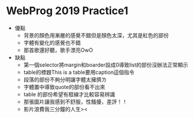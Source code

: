 WebProg 2019 Practice1
===
* 優點
    * 背景的顏色用漸層的感覺不錯但是顏色太深，尤其是紅色的部份
    * 字體有變化的感覺也不錯
    * 那首歌還好聽，歌手漂亮OwO
* 缺點
    * 第一個selector將margin和boarder設成0導致list的部份沒辦法正常顯示
    * table的標題This is a table要用caption這個指令
    * 段落的部份不夠分明讓字體太擁擠ㄌ
    * 字體置中導致quote的部份看不出來
    * table 的部份希望有框線才比較容易辨識
    * 那張圖片讓我感到不舒服，性騷擾，差評！！
    * 影片浪費我三分鐘的人生><